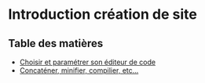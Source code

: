 # Introduction création de site

## Table des matières


- [Choisir et paramétrer son éditeur de code](editeur/editeur.md)
- [Concaténer, minifier, compilier, etc...](compilateur/compilateur.md)
